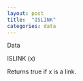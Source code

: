 ```yaml
---
layout: post
title:  "ISLINK"
categories: data
---
```

Data

ISLINK (x)

Returns true if x is a link.

